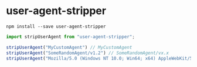 # user-agent-stripper

`npm install --save user-agent-stripper`

```js
import stripUserAgent from "user-agent-stripper";

stripUserAgent("MyCustomAgent") // MyCustomAgent
stripUserAgent("SomeRandomAgent/v1.2") // SomeRandomAgent/vx.x
stripUserAgent("Mozilla/5.0 (Windows NT 10.0; Win64; x64) AppleWebKit/537.36 (KHTML, like Gecko) Chrome/91.0.4472.101 Safari/537.36") // Chrome
```
